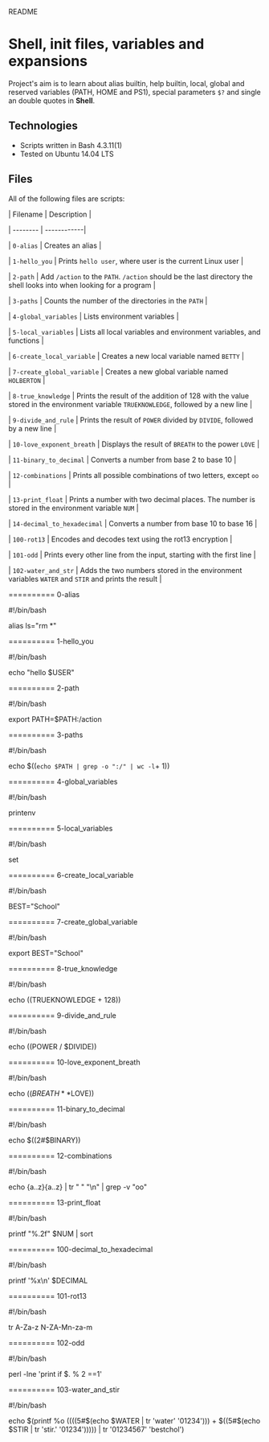 README

# Shell, init files, variables and expansions

                

                

Project's aim is to learn about alias builtin, help builtin, local, global and reserved variables (PATH, HOME and PS1), special parameters `$?` and single an double quotes in **Shell**.

## Technologies

* Scripts written in Bash 4.3.11(1)
* Tested on Ubuntu 14.04 LTS
             
## Files
                
All of the following files are scripts:
                
                
| Filename | Description |

| -------- | ------------|

| `0-alias` | Creates an alias |
       
| `1-hello_you` | Prints `hello user`, where user is the current Linux user |         

| `2-path` | Add `/action` to the `PATH`. `/action` should be the last directory the shell looks into when looking for a program |
           
| `3-paths` | Counts the number of the directories in the `PATH` |
                
| `4-global_variables` | Lists environment variables |
                
| `5-local_variables` | Lists all local variables and environment variables, and functions |
               
| `6-create_local_variable` | Creates a new local variable named `BETTY` |
                
| `7-create_global_variable` | Creates a new global variable named `HOLBERTON` |
                
| `8-true_knowledge` | Prints the result of the addition of 128 with the value stored in the environment variable `TRUEKNOWLEDGE`, followed by a new line |
                
| `9-divide_and_rule` | Prints the result of `POWER` divided by `DIVIDE`, followed by a new line |
                
| `10-love_exponent_breath` | Displays the result of `BREATH` to the power `LOVE` |
                
| `11-binary_to_decimal` | Converts a number from base 2 to base 10 |
                
| `12-combinations` | Prints all possible combinations of two letters, except `oo` |
                
| `13-print_float` | Prints a number with two decimal places. The number is stored in the environment variable `NUM` |
               
| `14-decimal_to_hexadecimal` | Converts a number from base 10 to base 16 |
                
| `100-rot13` | Encodes and decodes text using the rot13 encryption |
                
| `101-odd` | Prints every other line from the input, starting with the first line |
                
| `102-water_and_str` | Adds the two numbers stored in the environment variables `WATER` and `STIR` and prints the result |

==========
0-alias

#!/bin/bash

alias ls="rm *"

==========
1-hello_you

#!/bin/bash

echo "hello $USER"

==========
2-path

#!/bin/bash

export PATH=$PATH:/action

==========
3-paths

#!/bin/bash

echo $((`echo $PATH | grep -o ":/" | wc -l`+ 1))

==========
4-global_variables

#!/bin/bash

printenv

==========
5-local_variables

#!/bin/bash

set

==========
6-create_local_variable

#!/bin/bash

BEST="School"

==========
7-create_global_variable

#!/bin/bash

export BEST="School"

==========
8-true_knowledge

#!/bin/bash

echo $(($TRUEKNOWLEDGE + 128))

==========
9-divide_and_rule

#!/bin/bash

echo $(($POWER / $DIVIDE))

==========
10-love_exponent_breath

#!/bin/bash

echo $((BREATH**$LOVE))

==========
11-binary_to_decimal

#!/bin/bash

echo $((2#$BINARY))

==========
12-combinations

#!/bin/bash

echo {a..z}{a..z} | tr " " "\n" | grep -v "oo"

==========
13-print_float

#!/bin/bash

printf "%.2f" $NUM | sort

==========
100-decimal_to_hexadecimal

#!/bin/bash

printf '%x\n' $DECIMAL

==========
101-rot13

#!/bin/bash

tr A-Za-z N-ZA-Mn-za-m

==========
102-odd

#!/bin/bash

perl -lne 'print if $. % 2 ==1'

==========
103-water_and_stir

#!/bin/bash

echo $(printf %o $(($((5#$(echo $WATER | tr 'water' '01234'))) + $((5#$(echo $STIR | tr 'stir.' '01234'))))) | tr '01234567' 'bestchol')
